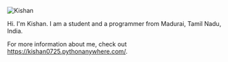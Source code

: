 ![Kishan](https://user-images.githubusercontent.com/36665975/87132741-f135f080-c2b3-11ea-9368-bcb20e1b8653.png)


Hi. I'm Kishan. I am a student and a programmer from Madurai, Tamil Nadu, India.

For more information about me, check out https://kishan0725.pythonanywhere.com/.

